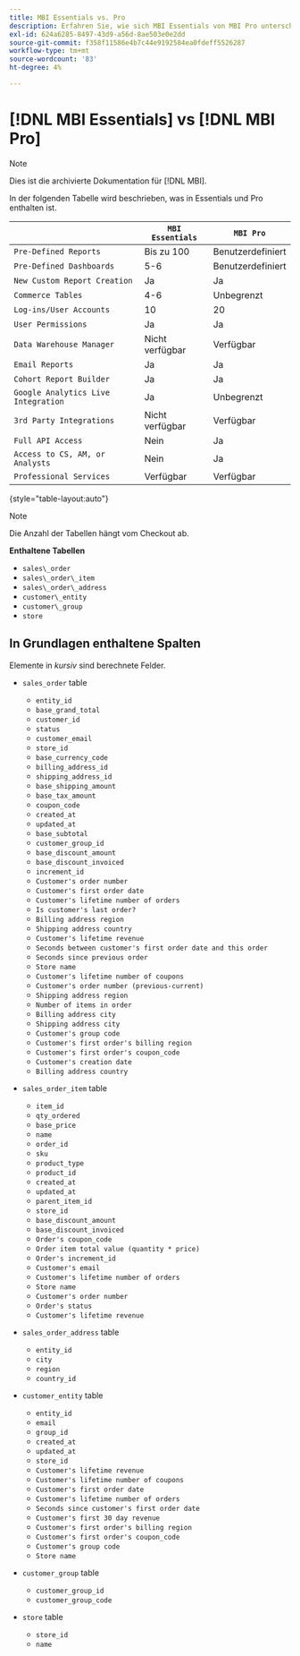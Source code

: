 ```yaml
---
title: MBI Essentials vs. Pro
description: Erfahren Sie, wie sich MBI Essentials von MBI Pro unterscheidet.
exl-id: 624a6285-8497-43d9-a56d-8ae503e0e2dd
source-git-commit: f358f11586e4b7c44e9192584ea0fdeff5526287
workflow-type: tm+mt
source-wordcount: '83'
ht-degree: 4%

---
```


# [!DNL MBI Essentials] vs [!DNL MBI Pro]

>[!NOTE]
>
>Dies ist die archivierte Dokumentation für [!DNL MBI].

In der folgenden Tabelle wird beschrieben, was in Essentials und Pro enthalten ist.

|  | **`MBI Essentials`** | **`MBI Pro`** |
|-----|-----|-----|
| `Pre-Defined Reports` | Bis zu 100 | Benutzerdefiniert |
| `Pre-Defined Dashboards` | 5-6 | Benutzerdefiniert |
| `New Custom Report Creation` | Ja | Ja |
| `Commerce Tables` | 4-6 | Unbegrenzt |
| `Log-ins/User Accounts` | 10 | 20 |
| `User Permissions` | Ja | Ja |
| `Data Warehouse Manager` | Nicht verfügbar | Verfügbar |
| `Email Reports` | Ja | Ja |
| `Cohort Report Builder` | Ja | Ja |
| `Google Analytics Live Integration` | Ja | Unbegrenzt |
| `3rd Party Integrations` | Nicht verfügbar | Verfügbar |
| `Full API Access` | Nein | Ja |
| `Access to CS, AM, or Analysts` | Nein | Ja |
| `Professional Services` | Verfügbar | Verfügbar |

{style="table-layout:auto"}

>[!NOTE]
>
>Die Anzahl der Tabellen hängt vom Checkout ab.

**Enthaltene Tabellen**

* `sales\_order`
* `sales\_order\_item`
* `sales\_order\_address`
* `customer\_entity`
* `customer\_group`
* `store`

## In Grundlagen enthaltene Spalten

Elemente in _kursiv_ sind berechnete Felder.

* `sales_order` table
   * `entity_id`
   * `base_grand_total`
   * `customer_id`
   * `status`
   * `customer_email`
   * `store_id`
   * `base_currency_code`
   * `billing_address_id`
   * `shipping_address_id`
   * `base_shipping_amount`
   * `base_tax_amount`
   * `coupon_code`
   * `created_at`
   * `updated_at`
   * `base_subtotal`
   * `customer_group_id`
   * `base_discount_amount`
   * `base_discount_invoiced`
   * `increment_id`
   * `Customer's order number`
   * `Customer's first order date`
   * `Customer's lifetime number of orders`
   * `Is customer's last order?`
   * `Billing address region`
   * `Shipping address country`
   * `Customer's lifetime revenue`
   * `Seconds between customer's first order date and this order`
   * `Seconds since previous order`
   * `Store name`
   * `Customer's lifetime number of coupons`
   * `Customer's order number (previous-current)`
   * `Shipping address region`
   * `Number of items in order`
   * `Billing address city`
   * `Shipping address city`
   * `Customer's group code`
   * `Customer's first order's billing region`
   * `Customer's first order's coupon_code`
   * `Customer's creation date`
   * `Billing address country`

* `sales_order_item` table
   * `item_id`
   * `qty_ordered`
   * `base_price`
   * `name`
   * `order_id`
   * `sku`
   * `product_type`
   * `product_id`
   * `created_at`
   * `updated_at`
   * `parent_item_id`
   * `store_id`
   * `base_discount_amount`
   * `base_discount_invoiced`
   * `Order's coupon_code`
   * `Order item total value (quantity * price)`
   * `Order's increment_id`
   * `Customer's email`
   * `Customer's lifetime number of orders`
   * `Store name`
   * `Customer's order number`
   * `Order's status`
   * `Customer's lifetime revenue`

* `sales_order_address` table
   * `entity_id`
   * `city`
   * `region`
   * `country_id`

* `customer_entity` table
   * `entity_id`
   * `email`
   * `group_id`
   * `created_at`
   * `updated_at`
   * `store_id`
   * `Customer's lifetime revenue`
   * `Customer's lifetime number of coupons`
   * `Customer's first order date`
   * `Customer's lifetime number of orders`
   * `Seconds since customer's first order date`
   * `Customer's first 30 day revenue`
   * `Customer's first order's billing region`
   * `Customer's first order's coupon_code`
   * `Customer's group code`
   * `Store name`

* `customer_group` table
   * `customer_group_id`
   * `customer_group_code`

* `store` table
   * `store_id`
   * `name`
